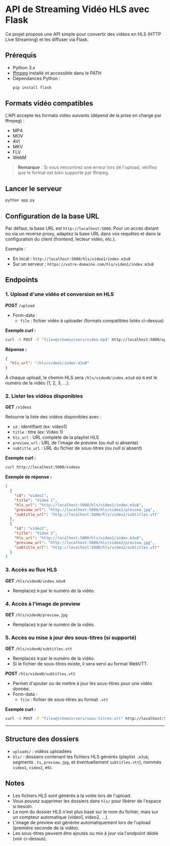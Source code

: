 # API de Streaming Vidéo HLS avec Flask

Ce projet propose une API simple pour convertir des vidéos en HLS (HTTP Live Streaming) et les diffuser via Flask.

## Prérequis

- Python 3.x
- [ffmpeg](https://ffmpeg.org/) installé et accessible dans le PATH
- Dépendances Python :
  ```bash
  pip install flask
  ```

## Formats vidéo compatibles

L'API accepte les formats vidéo suivants (dépend de la prise en charge par ffmpeg) :
- MP4
- MOV
- AVI
- MKV
- FLV
- WebM

> **Remarque** : Si vous rencontrez une erreur lors de l'upload, vérifiez que le format est bien supporté par ffmpeg.

## Lancer le serveur

```bash
python app.py
```

## Configuration de la base URL

Par défaut, la base URL est `http://localhost:5000`.
Pour un accès distant ou via un reverse proxy, adaptez la base URL dans vos requêtes et dans la configuration du client (frontend, lecteur vidéo, etc.).

Exemple :
- En local : `http://localhost:5000/hls/video1/index.m3u8`
- Sur un serveur : `https://votre-domaine.com/hls/video1/index.m3u8`

## Endpoints

### 1. Upload d'une vidéo et conversion en HLS

**POST** `/upload`

- Form-data :
  - `file` : fichier vidéo à uploader (formats compatibles listés ci-dessus)

**Exemple curl :**
```bash
curl -X POST -F "file=@/chemin/vers/video.mp4" http://localhost:5000/upload
```

**Réponse :**
```json
{
  "hls_url": "/hls/video1/index.m3u8"
}
```

À chaque upload, le chemin HLS sera `/hls/videoN/index.m3u8` où `N` est le numéro de la vidéo (1, 2, 3, ...).

### 2. Lister les vidéos disponibles

**GET** `/videos`

Retourne la liste des vidéos disponibles avec :
- `id` : identifiant (ex: video1)
- `title` : titre (ex: Video 1)
- `hls_url` : URL complète de la playlist HLS
- `preview_url` : URL de l'image de preview (ou null si absente)
- `subtitle_url` : URL du fichier de sous-titres (ou null si absent)

**Exemple curl :**
```bash
curl http://localhost:5000/videos
```

**Exemple de réponse :**
```json
[
  {
    "id": "video1",
    "title": "Video 1",
    "hls_url": "http://localhost:5000/hls/video1/index.m3u8",
    "preview_url": "http://localhost:5000/hls/video1/preview.jpg",
    "subtitle_url": "http://localhost:5000/hls/video1/subtitles.vtt"
  },
  {
    "id": "video2",
    "title": "Video 2",
    "hls_url": "http://localhost:5000/hls/video2/index.m3u8",
    "preview_url": "http://localhost:5000/hls/video2/preview.jpg",
    "subtitle_url": "http://localhost:5000/hls/video2/subtitles.vtt"
  }
]
```

### 3. Accès au flux HLS

**GET** `/hls/videoN/index.m3u8`

- Remplacez `N` par le numéro de la vidéo.

### 4. Accès à l'image de preview

**GET** `/hls/videoN/preview.jpg`

- Remplacez `N` par le numéro de la vidéo.

### 5. Accès ou mise à jour des sous-titres (si supporté)

**GET** `/hls/videoN/subtitles.vtt`

- Remplacez `N` par le numéro de la vidéo.
- Si le fichier de sous-titres existe, il sera servi au format WebVTT.

**POST** `/hls/videoN/subtitles.vtt`

- Permet d'ajouter ou de mettre à jour les sous-titres pour une vidéo donnée.
- Form-data :
  - `file` : fichier de sous-titres au format `.vtt`

**Exemple curl :**
```bash
curl -X POST -F "file=@/chemin/vers/sous-titres.vtt" http://localhost:5000/hls/video1/subtitles.vtt
```

---

## Structure des dossiers
- `uploads/` : vidéos uploadées
- `hls/` : dossiers contenant les fichiers HLS générés (playlist `.m3u8`, segments `.ts`, `preview.jpg`, et éventuellement `subtitles.vtt`), nommés `video1`, `video2`, etc.

## Notes
- Les fichiers HLS sont générés à la volée lors de l'upload.
- Vous pouvez supprimer les dossiers dans `hls/` pour libérer de l'espace si besoin.
- Le nom du dossier HLS n'est plus basé sur le nom du fichier, mais sur un compteur automatique (video1, video2, ...).
- L'image de preview est générée automatiquement lors de l'upload (première seconde de la vidéo).
- Les sous-titres peuvent être ajoutés ou mis à jour via l'endpoint dédié (voir ci-dessus). 
